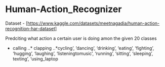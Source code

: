 # Human-Action_Recognizer

Dataset - [https://www.kaggle.com/datasets/meetnagadia/human-action-recognition-har-dataset]

Predciting what action a certain user is doing amon the given 20 classes 

  * calling 
  ..* clapping 
  ..*cycling’, ’dancing’, ‘drinking’, ‘eating’, ‘fighting’, ‘hugging’, ‘laughing’, ‘listeningtomusic’, ‘running’, ‘sitting’, ‘sleeping’, texting’, ‘using_laptop
